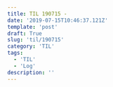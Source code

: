 ```yaml
---
title: TIL 190715 - 
date: '2019-07-15T10:46:37.121Z'
template: 'post'
draft: True
slug: 'til/190715'
category: 'TIL'
tags:
  - 'TIL'
  - 'Log'
description: ''
---
```








